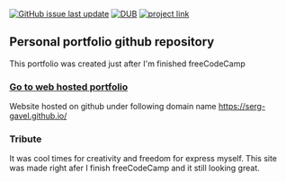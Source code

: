 [![GitHub issue last update](https://img.shields.io/github/issues/detail/last-update/badges/shields/979.svg?style=flat-square)]() [![DUB](https://img.shields.io/dub/l/vibe-d.svg?style=flat-square)](https://github.com/serg-gavel/serg-gavel.github.io/blob/master/LICENSE) <a href="https://serg-gavel.github.io/" target="_blank"><img src="https://img.shields.io/badge/project-link-ff69b4.svg?style=flat-square" alt="project link"></a>

## Personal portfolio github repository
This portfolio was created just after I'm finished freeCodeCamp

### [Go to web hosted portfolio](https://serg-gavel.github.io/)
Website hosted on github under following domain name https://serg-gavel.github.io/

### Tribute
It was cool times for creativity and freedom for express myself. This site was made right afer I finish freeCodeCamp and it still looking great.
